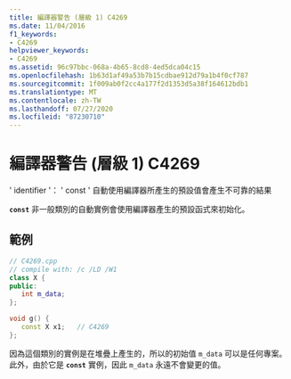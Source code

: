 ```yaml
---
title: 編譯器警告 (層級 1) C4269
ms.date: 11/04/2016
f1_keywords:
- C4269
helpviewer_keywords:
- C4269
ms.assetid: 96c97bbc-068a-4b65-8cd8-4ed5dca04c15
ms.openlocfilehash: 1b63d1af49a53b7b15cdbae912d79a1b4f0cf787
ms.sourcegitcommit: 1f009ab0f2cc4a177f2d1353d5a38f164612bdb1
ms.translationtype: MT
ms.contentlocale: zh-TW
ms.lasthandoff: 07/27/2020
ms.locfileid: "87230710"
---
```

# <a name="compiler-warning-level-1-c4269"></a>編譯器警告 (層級 1) C4269

' identifier '： ' const ' 自動使用編譯器所產生的預設值會產生不可靠的結果

**`const`** 非一般類別的自動實例會使用編譯器產生的預設函式來初始化。

## <a name="example"></a>範例

```cpp
// C4269.cpp
// compile with: /c /LD /W1
class X {
public:
   int m_data;
};

void g() {
   const X x1;   // C4269
};
```

因為這個類別的實例是在堆疊上產生的，所以的初始值 `m_data` 可以是任何專案。 此外，由於它是 **`const`** 實例，因此 `m_data` 永遠不會變更的值。
